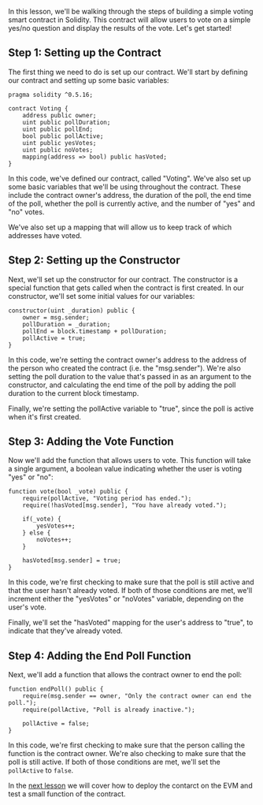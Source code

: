 In this lesson, we'll be walking through the steps of building a simple voting smart contract in Solidity. This contract will allow users to vote on a simple yes/no question and display the results of the vote. Let's get started!

## Step 1: Setting up the Contract
The first thing we need to do is set up our contract. We'll start by defining our contract and setting up some basic variables:
```solidity
pragma solidity ^0.5.16;

contract Voting {
    address public owner;
    uint public pollDuration;
    uint public pollEnd;
    bool public pollActive;
    uint public yesVotes;
    uint public noVotes;
    mapping(address => bool) public hasVoted;
}
```
In this code, we've defined our contract, called "Voting". We've also set up some basic variables that we'll be using throughout the contract. These include the contract owner's address, the duration of the poll, the end time of the poll, whether the poll is currently active, and the number of "yes" and "no" votes.

We've also set up a mapping that will allow us to keep track of which addresses have voted.

## Step 2: Setting up the Constructor

Next, we'll set up the constructor for our contract. The constructor is a special function that gets called when the contract is first created. In our constructor, we'll set some initial values for our variables:

```solidity
constructor(uint _duration) public {
    owner = msg.sender;
    pollDuration = _duration;
    pollEnd = block.timestamp + pollDuration;
    pollActive = true;
}
```

In this code, we're setting the contract owner's address to the address of the person who created the contract (i.e. the "msg.sender"). We're also setting the poll duration to the value that's passed in as an argument to the constructor, and calculating the end time of the poll by adding the poll duration to the current block timestamp.

Finally, we're setting the pollActive variable to "true", since the poll is active when it's first created.

## Step 3: Adding the Vote Function

Now we'll add the function that allows users to vote. This function will take a single argument, a boolean value indicating whether the user is voting "yes" or "no":
```solidity
function vote(bool _vote) public {
    require(pollActive, "Voting period has ended.");
    require(!hasVoted[msg.sender], "You have already voted.");
    
    if(_vote) {
        yesVotes++;
    } else {
        noVotes++;
    }
    
    hasVoted[msg.sender] = true;
}
```
In this code, we're first checking to make sure that the poll is still active and that the user hasn't already voted. If both of those conditions are met, we'll increment either the "yesVotes" or "noVotes" variable, depending on the user's vote.

Finally, we'll set the "hasVoted" mapping for the user's address to "true", to indicate that they've already voted.

## Step 4: Adding the End Poll Function

Next, we'll add a function that allows the contract owner to end the poll:

```solidity
function endPoll() public {
    require(msg.sender == owner, "Only the contract owner can end the poll.");
    require(pollActive, "Poll is already inactive.");
    
    pollActive = false;
}
```

In this code, we're first checking to make sure that the person calling the function is the contract owner. We're also checking to make sure that the poll is still active. If both of those conditions are met, we'll set the `pollActive` to `false`.


In the [next lesson](https://github.com/shakeelzafar3/Voting-dApp-using-Ethereum-and-Solidity/blob/main/8%20-%20Deploying%20the%20Contract.md) we will cover how to deploy the contarct on the EVM and test a small function of the contract. 
